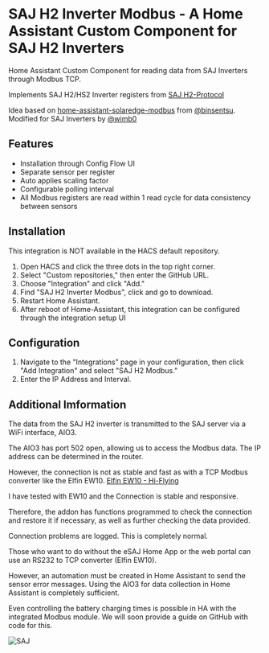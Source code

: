 # SAJ H2 Inverter Modbus - A Home Assistant Custom Component for SAJ H2 Inverters

Home Assistant Custom Component for reading data from SAJ Inverters through Modbus TCP.

Implements SAJ H2/HS2 Inverter registers from [SAJ H2-Protocol](https://github.com/stanus74/home-assistant-saj-h2-modbus/blob/main/H2-3~6K-S2%20single%20phase%20communication%20protocol%20-2022.12.02-EN.pdf)

Idea based on [home-assistant-solaredge-modbus](https://github.com/binsentsu/home-assistant-solaredge-modbus) from [@binsentsu](https://github.com/binsentsu). Modified for SAJ Inverters by [@wimb0](https://github.com/wimb0)

## Features

- Installation through Config Flow UI
- Separate sensor per register
- Auto applies scaling factor
- Configurable polling interval
- All Modbus registers are read within 1 read cycle for data consistency between sensors

## Installation

This integration is NOT available in the HACS default repository.

1. Open HACS and click the three dots in the top right corner.
2. Select "Custom repositories," then enter the GitHub URL.
3. Choose "Integration" and click "Add."
4. Find "SAJ H2 Inverter Modbus", click and go to download.
5. Restart Home Assistant.
6. After reboot of Home-Assistant, this integration can be configured through the integration setup UI

## Configuration

1. Navigate to the "Integrations" page in your configuration, then click "Add Integration" and select "SAJ H2 Modbus."
2. Enter the IP Address and Interval.


## Additional Imformation

The data from the SAJ H2 inverter is transmitted to the SAJ server via a WiFi interface, AIO3.

The AIO3 has port 502 open, allowing us to access the Modbus data. The IP address can be determined in the router.

However, the connection is not as stable and fast as with a TCP Modbus converter like the Elfin EW10. [Elfin EW10 - Hi-Flying](http://www.hi-flying.com/elfin-ew10-elfin-ew11)

I have tested with EW10 and the Connection is stable and responsive.

Therefore, the addon has functions programmed to check the connection and restore it if necessary, as well as further checking the data provided.

Connection problems are logged. This is completely normal.

Those who want to do without the eSAJ Home App or the web portal can use an RS232 to TCP converter (Elfin EW10).

However, an automation must be created in Home Assistant to send the sensor error messages.
Using the AIO3 for data collection in Home Assistant is completely sufficient.

Even controlling the battery charging times is possible in HA with the integrated Modbus module.
We will soon provide a guide on GitHub with code for this.


![SAJ](https://github.com/stanus74/home-assistant-saj-h2-modbus/raw/main/images/saj_h2_modbus/logo.png)
